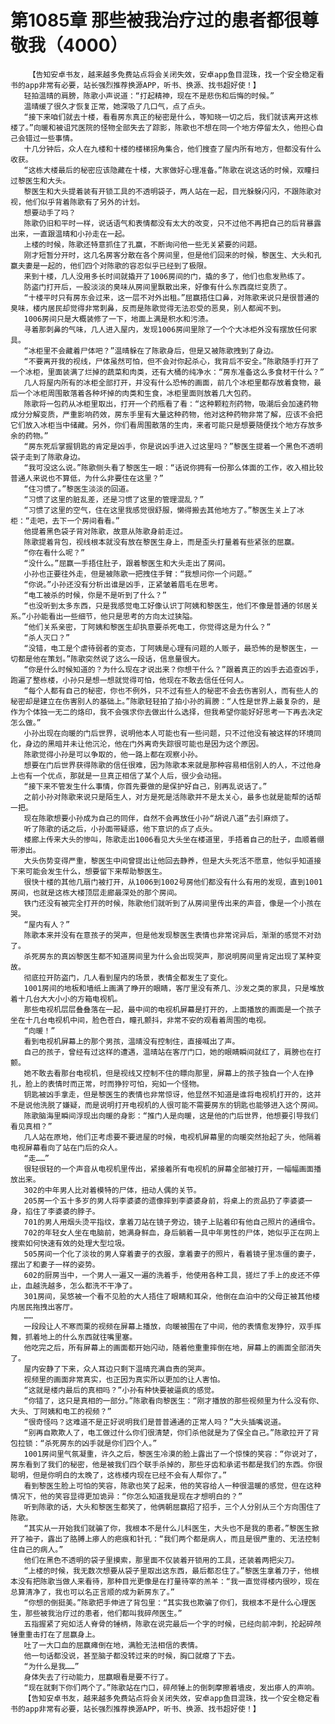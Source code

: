 # 第1085章 那些被我治疗过的患者都很尊敬我（4000）
        【告知安卓书友，越来越多免费站点将会关闭失效，安卓app鱼目混珠，找一个安全稳定看书的app非常有必要，站长强烈推荐换源APP，听书、换源、找书超好使！】
       轻拍温晴的肩膀，陈歌小声说道：“打起精神，现在不是悲伤和后悔的时候。”
       温晴缓了很久才恢复正常，她深吸了几口气，点了点头。
       “接下来咱们就去十楼，看看房东真正的秘密是什么，等知晓一切之后，我们就该离开这栋楼了。”向暖和被诅咒医院的怪物全部失去了踪影，陈歌也不想在同一个地方停留太久，他担心自己会错过一些事情。
       十几分钟后，众人在九楼和十楼的楼梯拐角集合，他们搜查了屋内所有地方，但都没有什么收获。
       “这栋大楼最后的秘密应该隐藏在十楼，大家做好心理准备。”陈歌在说这话的时候，双瞳扫过黎医生和大头。
       黎医生和大头提着装有开锁工具的不透明袋子，两人站在一起，目光躲躲闪闪，不跟陈歌对视，他们似乎背着陈歌有了另外的计划。
       想要动手了吗？
       陈歌仍旧和平时一样，说话语气和表情都没有太大的改变，只不过他不再把自己的后背暴露出来，一直跟温晴和小孙走在一起。
       上楼的时候，陈歌还特意抓住了孔赢，不断询问他一些无关紧要的问题。
       刚才短暂分开时，这几名房客分散在各个房间里，但是他们回来的时候，黎医生、大头和孔赢夫妻是一起的，他们四个对陈歌的容忍似乎已经到了极限。
       来到十楼，几人没用多长时间就撬开了1006房间的门，撬的多了，他们也愈发熟练了。
       防盗门打开后，一股淡淡的臭味从房间里飘散出来，好像有什么东西腐烂变质了。
       “十楼平时只有房东会过来，这一层不对外出租。”屈赢捂住口鼻，对陈歌来说只是很普通的臭味，楼内居民却觉得非常刺鼻，反而是陈歌觉得无法忍受的恶臭，别人都闻不到。
       1006房间只是大概装修了一下，地面上满是积水和污渍。
       寻着那刺鼻的气味，几人进入屋内，发现1006房间里除了一个个大冰柜外没有摆放任何家具。
       “冰柜里不会藏着尸体吧？”温晴躲在了陈歌身后，但是又被陈歌拽到了身边。
       “不要离开我的视线，尸体虽然可怕，但不会对你起杀心，我背后不安全。”陈歌随手打开了一个冰柜，里面装满了烂掉的蔬菜和肉类，还有大桶的纯净水：“房东准备这么多食材干什么？”
       几人将屋内所有的冰柜全部打开，并没有什么恐怖的画面，前几个冰柜里都存放着食物，最后一个冰柜周围散落着各种坏掉的肉类和生食，冰柜里面则放着几大包药。
       陈歌将一包药从冰柜里取出，打开一个药瓶看了看：“这种颗粒剂药物，吸潮后会加速药物成分分解变质，严重影响药效，房东手里有大量这种药物，他对这种药物非常了解，应该不会把它们放入冰柜当中储藏。另外，你们看周围散落的生肉，来者可能只是想要随便找个地方存放多余的药物。”
       “房东死后掌握钥匙的肯定是凶手，你是说凶手进入过这里吗？”黎医生提着一个黑色不透明袋子走到了陈歌身边。
       “我可没这么说。”陈歌侧头看了黎医生一眼：“话说你拥有一份那么体面的工作，收入相比较普通人来说也不算低，为什么非要住在这里？”
       “住习惯了。”黎医生淡淡的回道。
       “习惯了这里的脏乱差，还是习惯了这里的管理混乱？”
       “习惯了这里的空气，住在这里我感觉很舒服，懒得搬去其他地方了。”黎医生关上了冰柜：“走吧，去下一个房间看看。”
       他提着黑色袋子背对陈歌，故意从陈歌身前走过。
       陈歌提着背包，视线根本就没有放在黎医生身上，而是歪头打量着有些紧张的屈赢。
       “你在看什么呢？”
       “没什么。”屈赢一手捂住肚子，跟着黎医生和大头走出了房间。
       小孙也正要往外走，但是被陈歌一把拽住手臂：“我想问你一个问题。”
       “你说。”小孙还没有分析出谁是凶手，正紧皱着眉毛在思考。
       “电工被杀的时候，你是不是听到了什么？”
       “也没听到太多东西，只是我感觉电工好像认识丁阿姨和黎医生，他们不像是普通的邻居关系。”小孙能看出一些细节，他只是思考的方向太过狭隘。
       “他们关系亲密，丁阿姨和黎医生却执意要杀死电工，你觉得这是为什么？”
       “杀人灭口？”
       “没错，电工是个虐待弱者的变态，丁阿姨是心理有问题的人贩子，最恐怖的是黎医生，一切都是他在策划。”陈歌突然说了这么一段话，信息量很大。
       “你是什么时候知道的？为什么现在才说出来？你想干什么？”跟着真正的凶手去追查凶手，跑遍了整栋楼，小孙只是想一想就觉得可怕，他现在不敢去信任任何人。
       “每个人都有自己的秘密，你也不例外，只不过有些人的秘密不会去伤害别人，而有些人的秘密却是建立在伤害别人的基础上。”陈歌轻轻拍了拍小孙的肩膀：“人性是世界上最复杂的，是作为个体独一无二的烙印，我不会强求你去做出什么选择，但我希望你能好好思考一下再去决定怎么做。”
       小孙出现在向暖的门后世界，说明他本人可能也有一些问题，只不过他没有被这样的环境同化，身边的黑暗并未让他沉沦，他在门外离奇失踪很可能也是因为这个原因。
       陈歌觉得小孙是可以争取的，他一路上都在观察小孙。
       想要在门后世界获得陈歌的信任很难，因为陈歌本来就是那种容易相信别人的人，不过他身上也有一个优点，那就是一旦真正相信了某个人后，很少会动摇。
       “接下来不管发生什么事情，你首先要做的是保护好自己，别再乱说话了。”
       之前小孙对陈歌来说只是陌生人，对方是死是活陈歌并不是太关心，最多也就是能帮的话帮一把。
       现在陈歌想要小孙成为自己的同伴，自然不会再放任小孙“胡说八道”去引麻烦了。
       听了陈歌的话之后，小孙面带疑惑，他下意识的点了点头。
       楼廊上传来大头的惨叫，陈歌走出1006看见大头坐在楼道里，手捂着自己的肚子，血顺着绷带渗出。
       大头伤势变得严重，黎医生中间曾提出让他回去静养，但是大头死活不愿意，他似乎知道接下来可能会发生什么，想要留下来帮助黎医生。
       很快十楼的其他几扇门被打开，从1006到1002号房他们都没有什么有用的发现，直到1001房间，也就是这栋大楼顶层走廊最深处的那个房间。
       铁门还没有被完全打开的时候，陈歌他们就听到了从房间里传出来的声音，像是一个小孩在哭。
       “屋内有人？”
       陈歌本来并没有在意孩子的哭声，但是他发现黎医生表情也非常诧异后，渐渐的感觉不对劲了。
       杀死房东的真凶黎医生都不知道房间里为什么会出现哭声，那说明房间里肯定出现了某种变故。
       彻底拉开防盗门，几人看到屋内的场景，表情全都发生了变化。
       1001房间的地板和墙纸上画满了睁开的眼睛，客厅里没有茶几、沙发之类的家具，只是堆放着十几台大大小小的方箱电视机。
       那些电视机层层叠叠落在一起，最中间的电视机屏幕是打开的，上面播放的画面是一个孩子坐在十几台电视机中间，脸色苍白，瞳孔颤抖，非常不安的观看着周围的电视。
       “向暖！”
       看到电视机屏幕上的那个男孩，温晴没有控制住，直接喊出了声。
       自己的孩子，曾经有过这样的遭遇，温晴站在客厅门口，她的眼睛瞬间就红了，肩膀也在打颤。
       她不敢去看那台电视机，但是视线又控制不住的瞟向那里，屏幕上的孩子独自一个人在挣扎，脸上的表情时而正常，时而狰狞可怕，宛如一个怪物。
       钥匙被凶手拿走，但是黎医生的表情也非常惊讶，他显然不知道是谁将电视机打开的，这并不是说他洗脱了嫌疑，而是说明打开电视机的人很可能不需要房东的钥匙也能够进入这个房间。
       陈歌脑海里瞬间浮现出向暖的身影：“推门人是向暖，这是他的门后世界，他想要引导我们看见真相？”
       几人站在原地，他们正考虑要不要进屋的时候，电视机屏幕里的向暖突然抬起了头，他隔着电视屏幕看向了站在门后的众人。
       “走……”
       很轻很轻的一个声音从电视机里传出，紧接着所有电视机的屏幕全部被打开，一幅幅画面播放出来。
       302的中年男人比对着模特的尸体，扭动人偶的关节。
       205房一个五十多岁的男人将李婆婆的遗像摔到李婆婆身前，将桌上的贡品扔了李婆婆一身，掐住了李婆婆的脖子。
       701的男人用烟头烫平指纹，拿着刀站在镜子旁边，镜子上贴着印有他自己照片的通缉令。
       702的年轻女人坐在电脑前，她满身鲜血，身后躺着一具中年男性的尸体，她似乎正在网上搜索如何快速有效的处理大型垃圾。
       505房间一个化了淡妆的男人穿着妻子的衣服，拿着妻子的照片，看着镜子里冻僵的妻子，摆出了和妻子一样的姿势。
       602的厨房当中，一个男人一遍又一遍的洗着手，他使用各种工具，搓烂了手上的皮还不停止，血越洗越多，怎么都洗不干净了。
       301房间，吴悠被一个看不见脸的大人捂住了眼睛和耳朵，他倒在血泊中的父母正被其他楼内居民拖拽出客厅。
       ……
       一段段让人不寒而栗的视频在屏幕上播放，向暖被围在了中间，他的表情愈发狰狞，双手挥舞，抓着地上的什么东西就往嘴里塞。
       他吃完之后，所有屏幕上的画面都开始闪动，随着他重重摔倒在地，屏幕上的画面全部消失了。
       屋内安静了下来，众人耳边只剩下温晴充满自责的哭声。
       视频里的画面非常真实，也正因为真实所以更加的让人害怕。
       “这就是楼内最后的真相吗？”小孙有种快要被逼疯的感觉。
       “你错了，这只是真相的一部分。”陈歌看向黎医生：“刚才播放的那些视频里为什么没有你、大头、丁阿姨和电工的视频？”
       “很奇怪吗？这难道不是正好说明我们是普普通通的正常人吗？”大头插嘴说道。
       “别再自欺欺人了，电工做过什么你们很清楚，你们杀他就是为了保全自己。”陈歌拉开了背包拉锁：“杀死房东的凶手就是你们四个人。”
       1001房间里气氛凝重，许久之后，黎医生冷漠的脸上露出了一个惊悚的笑容：“你说对了，房东看到了我们的秘密，他是被我们四个联手杀掉的，那些牙齿和承诺书都是我们的东西。你很聪明，但是你明白的太晚了，这栋楼内现在已经不会有人帮你了。”
       看到黎医生脸上可怕的笑容，陈歌也笑了起来，他的笑容给人一种很温暖的感觉，但在这种情况下，他的笑容显得更加诡异：“你怎么知道我是现在才想明白的？”
       听到陈歌的话，大头和黎医生都笑了，他俩朝屈赢招了招手，三个人分别从三个方向围住了陈歌。
       “其实从一开始我们就骗了你，我根本不是什么儿科医生，大头也不是我的患者。”黎医生掀开了袖子，露出了胳膊上瘆人的疤痕和针孔：“我们两个都是病人，而且是很严重的、无法控制住自己的病人。”
       他们在黑色不透明的袋子里摸索，那里面不仅装着开锁用的工具，还装着两把尖刀。
       “上楼的时候，我无数次想要从袋子里取出这东西，最后都忍住了。”黎医生拿着刀子，他根本没有把陈歌当做人来看待，那种目光更像是在打量待宰的羔羊：“我一直觉得楼内很吵，现在总算清净了，我也可以名正言顺的成为新房东了。”
       “你想的倒挺美。”陈歌把手伸进了背包里：“其实我也欺骗了你们，我根本不是什么心理医生，那些被我治疗过的患者，他们都叫我碎颅医生。”
       五指握紧了宛如活人脊骨的锤柄，陈歌在说完最后一个字的时候，已经向前冲刺，抡起碎颅锤重重击打在了屈赢身上。
       吐了一大口血的屈赢瘫倒在地，满脸无法相信的表情。
       他一句话都没说，甚至脑子都没转过来的时候，胸口就瘪了下去。
       “为什么是我……”
       身体失去了行动能力，屈赢眼看是要不行了。
       “现在就剩下你们两个了。”陈歌站在门口，碎颅锤上的倒刺摩擦着墙皮，发出瘆人的声响。
       【告知安卓书友，越来越多免费站点将会关闭失效，安卓app鱼目混珠，找一个安全稳定看书的app非常有必要，站长强烈推荐换源APP，听书、换源、找书超好使！】